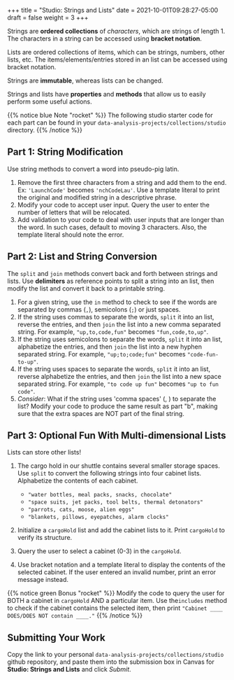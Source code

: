 +++
title = "Studio: Strings and Lists"
date = 2021-10-01T09:28:27-05:00
draft = false
weight = 3
+++

Strings are **ordered collections** of *characters*, which are strings of
length 1. The characters in a string can be accessed using
**bracket notation**.

Lists are ordered collections of items, which can be strings, numbers,
other lists, etc. The items/elements/entries stored in an list can be
accessed using bracket notation.

Strings are **immutable**, whereas lists can be changed.

Strings and lists have **properties** and **methods** that allow us to easily
perform some useful actions.

{{% notice blue Note "rocket" %}}
The following studio starter code for each part can be found in your `data-analysis-projects/collections/studio` directory.
{{% /notice %}}

## Part 1: String Modification

Use string methods to convert a word into pseudo-pig latin.

1. Remove the first three characters from a string and add them to the end. Ex: `'LaunchCode'` becomes `'nchCodeLau'`. Use a template literal to print the original and modified string in a descriptive phrase.
1. Modify your code to accept user input. Query the user to enter the number of letters that will be relocated.
1. Add validation to your code to deal with user inputs that are longer than the word. In such cases, default to moving 3 characters. Also, the template literal should note the error.

## Part 2: List and String Conversion

The `split` and `join` methods convert back and forth between strings
and lists. Use **delimiters** as reference points to split a string into an
list, then modify the list and convert it back to a printable string.

1. For a given string, use the `in` method to check to see if the
words are separated by commas (`,`), semicolons (`;`) or just spaces.
1. If the string uses commas to separate the words, `split` it into an list,
reverse the entries, and then `join` the list into a new comma separated
string. For example, ``"up,to,code,fun"`` becomes `"fun,code,to,up"`.
1. If the string uses semicolons to separate the words, `split` it into an
list, alphabetize the entries, and then `join` the list into a new
hyphen separated string. For example, `"up;to;code;fun"` becomes
`"code-fun-to-up"`.
1. If the string uses spaces to separate the words, `split` it into an list,
reverse alphabetize the entries, and then `join` the list into a new
space separated string. For example, `"to code up fun"` becomes
`"up to fun code"`.
1. *Consider*: What if the string uses 'comma spaces' (, ) to separate the
list? Modify your code to produce the same result as part "b", making sure
that the extra spaces are NOT part of the final string.

## Part 3: Optional Fun With Multi-dimensional Lists 

Lists can store other lists!

1. The cargo hold in our shuttle contains several smaller storage spaces. Use `split` to convert the following strings into four cabinet lists. Alphabetize the contents of each cabinet.

    - `"water bottles, meal packs, snacks, chocolate"`
    - `"space suits, jet packs, tool belts, thermal detonators"`
    - `"parrots, cats, moose, alien eggs"`
    - `"blankets, pillows, eyepatches, alarm clocks"`

1. Initialize a `cargoHold` list and add the cabinet lists to it. Print
   `cargoHold` to verify its structure.
1. Query the user to select a cabinet (0-3) in the `cargoHold`.
1. Use bracket notation and a template literal to display the contents of the selected cabinet. If the user entered an invalid number, print an error message instead.

{{% notice green Bonus "rocket" %}}
Modify the code to query the user for BOTH a cabinet in `cargoHold` AND a particular item. Use the`includes` method to check if the cabinet contains the selected item, then print ``"Cabinet ____ DOES/DOES NOT contain ____."``
{{% /notice %}}

## Submitting Your Work

Copy the link to your personal `data-analysis-projects/collections/studio` github repository, and paste them into the submission box in Canvas for **Studio: Strings and Lists** and click *Submit*.